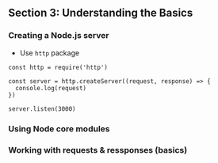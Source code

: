 ## Section 3: Understanding the Basics

### Creating a Node.js server
- Use `http` package
```node
const http = require('http')

const server = http.createServer((request, response) => {
  console.log(request)
})

server.listen(3000)
```

### Using Node core modules

### Working with requests & ressponses (basics)